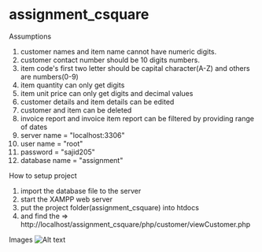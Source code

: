 # assignment_csquare
Assumptions
1. customer names and item name cannot have numeric digits.
2. customer contact number should be 10 digits numbers.
3. item code's first two letter should be capital character(A-Z) and others are numbers(0-9)
4. item quantity can only get digits
5. item unit price can only get digits and decimal values
6. customer details and item details can be edited
7. customer and item can be deleted
8. invoice report and invoice item report can be filtered by providing range of dates
9. server name = "localhost:3306"
10. user name = "root"
11. password = "sajid205"
12. database name = "assignment"

How to setup project
1. import the database file to the server
2. start the XAMPP web server
3. put the project folder(assignment_csquare) into htdocs
4. and find the => http://localhost/assignment_csquare/php/customer/viewCustomer.php

Images
<img src="projet_images/img1.png" alt="Alt text" title="Optional title">
